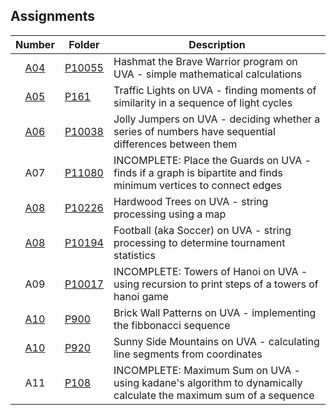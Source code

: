 ## Assignments

| Number | Folder | Description |
| :----: | ------ | ----------- |
| [A04](https://github.com/sgilliland/4883-Programming_Techniques-Gilliland/blob/main/Assignments/P10055) | [P10055](https://github.com/sgilliland/4883-Programming_Techniques-Gilliland/blob/main/Assignments/P10055) | Hashmat the Brave Warrior program on UVA - simple mathematical calculations |
| [A05](https://github.com/sgilliland/4883-Programming_Techniques-Gilliland/blob/main/Assignments/P161) | [P161](https://github.com/sgilliland/4883-Programming_Techniques-Gilliland/blob/main/Assignments/P161) | Traffic Lights on UVA - finding moments of similarity in a sequence of light cycles |
| [A06](https://github.com/sgilliland/4883-Programming_Techniques-Gilliland/blob/main/Assignments/P10038) | [P10038](https://github.com/sgilliland/4883-Programming_Techniques-Gilliland/blob/main/Assignments/P10038) | Jolly Jumpers on UVA - deciding whether a series of numbers have sequential differences between them |
| A07 | [P11080](https://github.com/sgilliland/4883-Programming_Techniques-Gilliland/blob/main/Assignments/P11080) | INCOMPLETE: Place the Guards on UVA - finds if a graph is bipartite and finds minimum vertices to connect edges |
| [A08](https://github.com/sgilliland/4883-Programming_Techniques-Gilliland/blob/main/Assignments/P10226) | [P10226](https://github.com/sgilliland/4883-Programming_Techniques-Gilliland/blob/main/Assignments/P10226) | Hardwood Trees on UVA - string processing using a map |
| [A08](https://github.com/sgilliland/4883-Programming_Techniques-Gilliland/blob/main/Assignments/P10194) | [P10194](https://github.com/sgilliland/4883-Programming_Techniques-Gilliland/blob/main/Assignments/P10194)| Football (aka Soccer) on UVA - string processing to determine tournament statistics |
| A09 | [P10017](https://github.com/sgilliland/4883-Programming_Techniques-Gilliland/blob/main/Assignments/P10017) | INCOMPLETE: Towers of Hanoi on UVA - using recursion to print steps of a towers of hanoi game |
| [A10](https://github.com/sgilliland/4883-Programming_Techniques-Gilliland/blob/main/Assignments/P900) | [P900](https://github.com/sgilliland/4883-Programming_Techniques-Gilliland/blob/main/Assignments/P900) | Brick Wall Patterns on UVA - implementing the fibbonacci sequence |
| [A10](https://github.com/sgilliland/4883-Programming_Techniques-Gilliland/blob/main/Assignments/P920) | [P920](https://github.com/sgilliland/4883-Programming_Techniques-Gilliland/blob/main/Assignments/P920) | Sunny Side Mountains on UVA - calculating line segments from coordinates |
| A11 | [P108](https://github.com/sgilliland/4883-Programming_Techniques-Gilliland/blob/main/Assignments/P108) | INCOMPLETE: Maximum Sum on UVA - using kadane's algorithm to dynamically calculate the maximum sum of a sequence |
